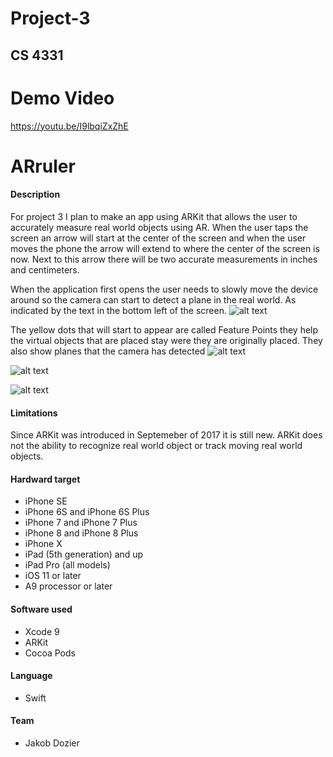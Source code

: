 # Project-3
## CS 4331

# Demo Video
https://youtu.be/I9lbqiZxZhE

# ARruler

#### Description
For project 3 I plan to make an app using ARKit that allows the user to accurately measure real world objects using AR. When the user taps the screen an arrow will start at the center of the screen and when the user moves the phone the arrow will extend to where the center of the screen is now. Next to this arrow there will be two accurate measurements in inches and centimeters.

When the application first opens the user needs to slowly move the device around so the camera can start to detect a plane in the real world. As indicated by the text in the bottom left of the screen.
![alt text](screenshots/pic1.png)

The yellow dots that will start to appear are called Feature Points they help the virtual objects that are placed stay were they are originally placed. They also show planes that the camera has detected
![alt text](screenshots/pic2.png)

![alt text](screenshots/pic3.png)

![alt text](screenshots/pic4.png)


#### Limitations
Since ARKit was introduced in Septemeber of 2017 it is still new. ARKit does not the ability to recognize real world object or track moving real world objects.

#### Hardward target
- iPhone SE
- iPhone 6S and iPhone 6S Plus
- iPhone 7 and iPhone 7 Plus
- iPhone 8 and iPhone 8 Plus
- iPhone X
- iPad (5th generation) and up
- iPad Pro (all models)
- iOS 11 or later
- A9 processor or later

#### Software used
- Xcode 9
- ARKit
- Cocoa Pods

#### Language
- Swift

#### Team
- Jakob Dozier
